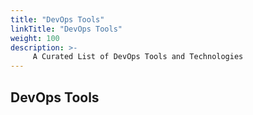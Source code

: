 ```yaml
---
title: "DevOps Tools"
linkTitle: "DevOps Tools"
weight: 100
description: >-
     A Curated List of DevOps Tools and Technologies
---
```


## DevOps Tools

